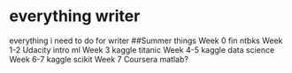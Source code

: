 # everything writer
everything i need to do for writer
##Summer things
Week 0 fin ntbks
Week 1-2 Udacity intro ml
Week 3 kaggle titanic
Week 4-5 kaggle data science
Week 6-7 kaggle scikit
Week 7 Coursera matlab?
